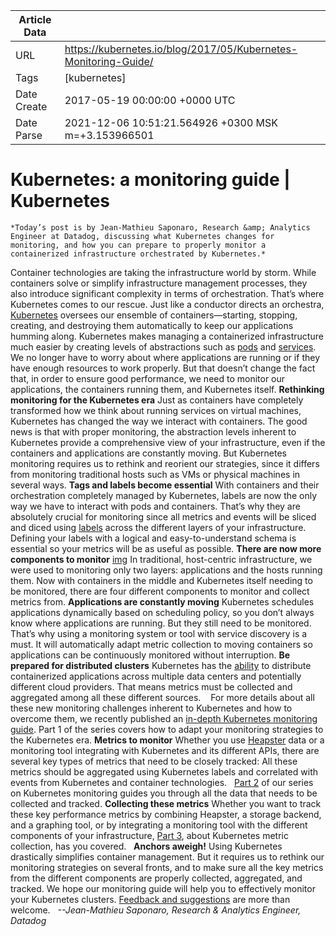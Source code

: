 |             Article Data             ||
| ----------------- | ----------------- |
| URL               | https://kubernetes.io/blog/2017/05/Kubernetes-Monitoring-Guide/        |
| Tags              | [kubernetes]       |
| Date Create       | 2017-05-19 00:00:00 &#43;0000 UTC |
| Date Parse        | 2021-12-06 10:51:21.564926 &#43;0300 MSK m=&#43;3.153966501  |

#  Kubernetes: a monitoring guide  | Kubernetes

	
	
	
	
	*Today’s post is by Jean-Mathieu Saponaro, Research &amp; Analytics Engineer at Datadog, discussing what Kubernetes changes for monitoring, and how you can prepare to properly monitor a containerized infrastructure orchestrated by Kubernetes.*
Container technologies are taking the infrastructure world by storm. While containers solve or simplify infrastructure management processes, they also introduce significant complexity in terms of orchestration. That’s where Kubernetes comes to our rescue. Just like a conductor directs an orchestra, [Kubernetes](/docs/concepts/overview/what-is-kubernetes/) oversees our ensemble of containers—starting, stopping, creating, and destroying them automatically to keep our applications humming along.
Kubernetes makes managing a containerized infrastructure much easier by creating levels of abstractions such as [pods](/docs/concepts/workloads/pods/pod/) and [services](/docs/concepts/services-networking/service/). We no longer have to worry about where applications are running or if they have enough resources to work properly. But that doesn’t change the fact that, in order to ensure good performance, we need to monitor our applications, the containers running them, and Kubernetes itself.
**Rethinking monitoring for the Kubernetes era**
Just as containers have completely transformed how we think about running services on virtual machines, Kubernetes has changed the way we interact with containers. The good news is that with proper monitoring, the abstraction levels inherent to Kubernetes provide a comprehensive view of your infrastructure, even if the containers and applications are constantly moving. But Kubernetes monitoring requires us to rethink and reorient our strategies, since it differs from monitoring traditional hosts such as VMs or physical machines in several ways.
**Tags and labels become essential**
With containers and their orchestration completely managed by Kubernetes, labels are now the only way we have to interact with pods and containers. That’s why they are absolutely crucial for monitoring since all metrics and events will be sliced and diced using [labels](/docs/concepts/overview/working-with-objects/labels/) across the different layers of your infrastructure. Defining your labels with a logical and easy-to-understand schema is essential so your metrics will be as useful as possible.
**There are now more components to monitor**
[img](https://lh5.googleusercontent.com/tN8tzKcXWAFWF0TD9u9UkTFJakHsrdjtRx56WiF75UYwMKu8teFyr6LpLGjpuOWSr52M-l3do5r3a6VWi6VwhRWuaquCpGty8ksI585D9YuCL3t7DAcItJUwW6mlrM2jUw_jVq6A)
In traditional, host-centric infrastructure, we were used to monitoring only two layers: applications and the hosts running them. Now with containers in the middle and Kubernetes itself needing to be monitored, there are four different components to monitor and collect metrics from.
**Applications are constantly moving**
Kubernetes schedules applications dynamically based on scheduling policy, so you don’t always know where applications are running. But they still need to be monitored. That’s why using a monitoring system or tool with service discovery is a must. It will automatically adapt metric collection to moving containers so applications can be continuously monitored without interruption.
**Be prepared for distributed clusters**
Kubernetes has the [ability](/docs/tasks/federation/federation-service-discovery/#hybrid-cloud-capabilities) to distribute containerized applications across multiple data centers and potentially different cloud providers. That means metrics must be collected and aggregated among all these different sources. 
 
For more details about all these new monitoring challenges inherent to Kubernetes and how to overcome them, we recently published an [in-depth Kubernetes monitoring guide](https://www.datadoghq.com/blog/monitoring-kubernetes-era/). Part 1 of the series covers how to adapt your monitoring strategies to the Kubernetes era.
**Metrics to monitor**
Whether you use [Heapster](https://github.com/kubernetes/heapster) data or a monitoring tool integrating with Kubernetes and its different APIs, there are several key types of metrics that need to be closely tracked:
All these metrics should be aggregated using Kubernetes labels and correlated with events from Kubernetes and container technologies.
 
[Part 2](https://www.datadoghq.com/blog/monitoring-kubernetes-performance-metrics/) of our series on Kubernetes monitoring guides you through all the data that needs to be collected and tracked.
**Collecting these metrics**
Whether you want to track these key performance metrics by combining Heapster, a storage backend, and a graphing tool, or by integrating a monitoring tool with the different components of your infrastructure, [Part 3](https://www.datadoghq.com/blog/monitoring-kubernetes-with-datadog/), about Kubernetes metric collection, has you covered.
 
**Anchors aweigh!**
Using Kubernetes drastically simplifies container management. But it requires us to rethink our monitoring strategies on several fronts, and to make sure all the key metrics from the different components are properly collected, aggregated, and tracked. We hope our monitoring guide will help you to effectively monitor your Kubernetes clusters. [Feedback and suggestions](https://github.com/DataDog/the-monitor) are more than welcome.
 
*--Jean-Mathieu Saponaro, Research &amp; Analytics Engineer, Datadog*


	

	


